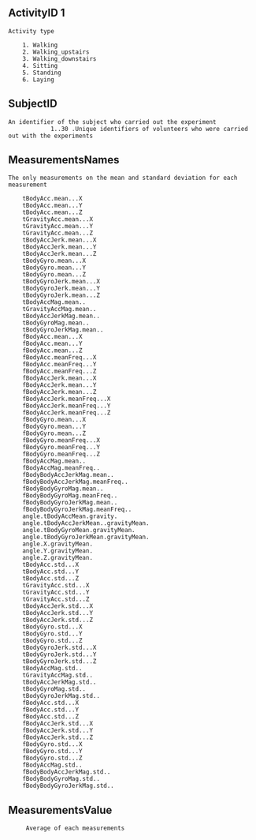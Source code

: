 ## ActivityID	1
	Activity type

		1. Walking
		2. Walking_upstairs
		3. Walking_downstairs
		4. Sitting
		5. Standing
		6. Laying

## SubjectID
	An identifier of the subject who carried out the experiment	
                1..30 .Unique identifiers of volunteers who were carried out with the experiments

## MeasurementsNames
	The only measurements on the mean and standard deviation for each measurement

		tBodyAcc.mean...X
		tBodyAcc.mean...Y
		tBodyAcc.mean...Z
		tGravityAcc.mean...X
		tGravityAcc.mean...Y
		tGravityAcc.mean...Z
		tBodyAccJerk.mean...X
		tBodyAccJerk.mean...Y
		tBodyAccJerk.mean...Z
		tBodyGyro.mean...X
		tBodyGyro.mean...Y
		tBodyGyro.mean...Z
		tBodyGyroJerk.mean...X
		tBodyGyroJerk.mean...Y
		tBodyGyroJerk.mean...Z
		tBodyAccMag.mean..
		tGravityAccMag.mean..
		tBodyAccJerkMag.mean..
		tBodyGyroMag.mean..
		tBodyGyroJerkMag.mean..
		fBodyAcc.mean...X
		fBodyAcc.mean...Y
		fBodyAcc.mean...Z
		fBodyAcc.meanFreq...X
		fBodyAcc.meanFreq...Y
		fBodyAcc.meanFreq...Z
		fBodyAccJerk.mean...X
		fBodyAccJerk.mean...Y
		fBodyAccJerk.mean...Z
		fBodyAccJerk.meanFreq...X
		fBodyAccJerk.meanFreq...Y
		fBodyAccJerk.meanFreq...Z
		fBodyGyro.mean...X
		fBodyGyro.mean...Y
		fBodyGyro.mean...Z
		fBodyGyro.meanFreq...X
		fBodyGyro.meanFreq...Y
		fBodyGyro.meanFreq...Z
		fBodyAccMag.mean..
		fBodyAccMag.meanFreq..
		fBodyBodyAccJerkMag.mean..
		fBodyBodyAccJerkMag.meanFreq..
		fBodyBodyGyroMag.mean..
		fBodyBodyGyroMag.meanFreq..
		fBodyBodyGyroJerkMag.mean..
		fBodyBodyGyroJerkMag.meanFreq..
		angle.tBodyAccMean.gravity.
		angle.tBodyAccJerkMean..gravityMean.
		angle.tBodyGyroMean.gravityMean.
		angle.tBodyGyroJerkMean.gravityMean.
		angle.X.gravityMean.
		angle.Y.gravityMean.
		angle.Z.gravityMean.
		tBodyAcc.std...X
		tBodyAcc.std...Y
		tBodyAcc.std...Z
		tGravityAcc.std...X
		tGravityAcc.std...Y
		tGravityAcc.std...Z
		tBodyAccJerk.std...X
		tBodyAccJerk.std...Y
		tBodyAccJerk.std...Z
		tBodyGyro.std...X
		tBodyGyro.std...Y
		tBodyGyro.std...Z
		tBodyGyroJerk.std...X
		tBodyGyroJerk.std...Y
		tBodyGyroJerk.std...Z
		tBodyAccMag.std..
		tGravityAccMag.std..
		tBodyAccJerkMag.std..
		tBodyGyroMag.std..
		tBodyGyroJerkMag.std..
		fBodyAcc.std...X
		fBodyAcc.std...Y
		fBodyAcc.std...Z
		fBodyAccJerk.std...X
		fBodyAccJerk.std...Y
		fBodyAccJerk.std...Z
		fBodyGyro.std...X
		fBodyGyro.std...Y
		fBodyGyro.std...Z
		fBodyAccMag.std..
		fBodyBodyAccJerkMag.std..
		fBodyBodyGyroMag.std..
		fBodyBodyGyroJerkMag.std..
	
## MeasurementsValue
		 Average of each measurements 
					

